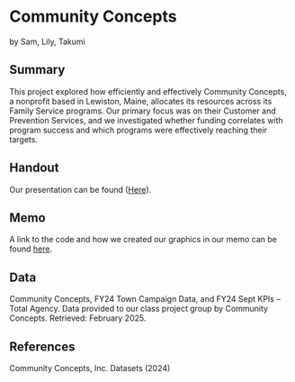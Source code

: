 Community Concepts
================
by Sam, Lily, Takumi

## Summary

This project explored how efficiently and effectively Community Concepts, a nonprofit based in Lewiston, Maine, allocates its resources across its Family Service programs. Our primary focus was on their Customer and Prevention Services, and we investigated whether funding correlates with program success and which programs were effectively reaching their targets. 

## Handout

Our presentation can be found ([Here](https://github.com/ES-1085/f2024-ds1-project-sam-lily-takumi/blob/26a5205efdac44b3e51f8d78b57507b70c65dfbd/memo/Is%20Community%20Concepts%20meeting%20their%20goals.pdf)).

## Memo

A link to the code and how we created our graphics in our memo can be found [here](memo/memo.Rmd).

## Data

Community Concepts, FY24 Town Campaign Data, and FY24 Sept KPIs – Total Agency. Data provided to our class project group by Community Concepts.
Retrieved: February 2025.

## References

Community Concepts, Inc. Datasets (2024)
